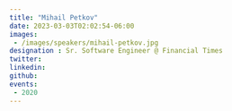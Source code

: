 ```yaml
---
title: "Mihail Petkov"
date: 2023-03-03T02:02:54-06:00
images: 
 - /images/speakers/mihail-petkov.jpg
designation : Sr. Software Engineer @ Financial Times
twitter: 
linkedin: 
github: 
events:
 - 2020
---
```



